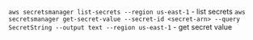 `aws secretsmanager list-secrets --region us-east-1` - list secrets
`aws secretsmanager get-secret-value --secret-id <secret-arn> --query SecretString --output text --region us-east-1` - get secret value